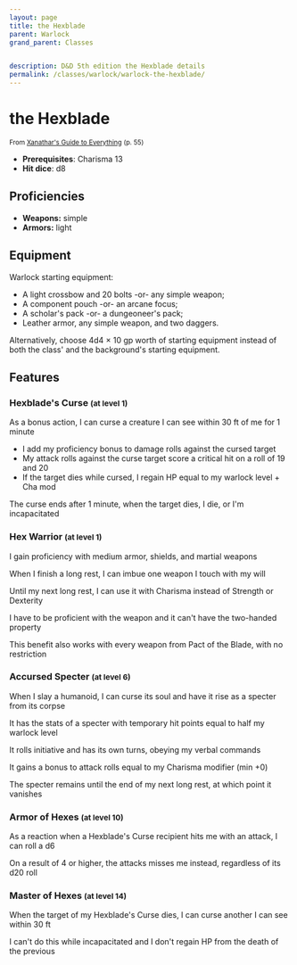 ```yaml
---
layout: page
title: the Hexblade
parent: Warlock
grand_parent: Classes


description: D&D 5th edition the Hexblade details
permalink: /classes/warlock/warlock-the-hexblade/
---
```


# the Hexblade

<small>From <a target="_blank" href="https://dnd.wizards.com/products/tabletop-games/rpg-products/xanathars-guide-everything">Xanathar's Guide to Everything</a> (p. 55)</small>
- **Prerequisites**: Charisma 13
- **Hit dice**: d8

## Proficiencies

- **Weapons:** simple
- **Armors:** light

## Equipment


Warlock starting equipment:

- A light crossbow and 20 bolts -or- any simple weapon;
- A component pouch -or- an arcane focus;
- A scholar's pack -or- a dungeoneer's pack;
- Leather armor, any simple weapon, and two daggers.

Alternatively, choose 4d4 × 10 gp worth of starting equipment instead of both the class' and the background's starting equipment.


## Features

### Hexblade's Curse <small>(at level 1)</small>


As a bonus action, I can curse a creature I can see within 30 ft of me for 1 minute
- I add my proficiency bonus to damage rolls against the cursed target
- My attack rolls against the curse target score a critical hit on a roll of 19 and 20
- If the target dies while cursed, I regain HP equal to my warlock level + Cha mod

The curse ends after 1 minute, when the target dies, I die, or I'm incapacitated



### Hex Warrior <small>(at level 1)</small>


I gain proficiency with medium armor, shields, and martial weapons

When I finish a long rest, I can imbue one weapon I touch with my will

Until my next long rest, I can use it with Charisma instead of Strength or Dexterity

I have to be proficient with the weapon and it can't have the two-handed property

This benefit also works with every weapon from Pact of the Blade, with no restriction



### Accursed Specter <small>(at level 6)</small>


When I slay a humanoid, I can curse its soul and have it rise as a specter from its corpse

It has the stats of a specter with temporary hit points equal to half my warlock level

It rolls initiative and has its own turns, obeying my verbal commands

It gains a bonus to attack rolls equal to my Charisma modifier (min +0)

The specter remains until the end of my next long rest, at which point it vanishes



### Armor of Hexes <small>(at level 10)</small>


As a reaction when a Hexblade's Curse recipient hits me with an attack, I can roll a d6

On a result of 4 or higher, the attacks misses me instead, regardless of its d20 roll



### Master of Hexes <small>(at level 14)</small>


When the target of my Hexblade's Curse dies, I can curse another I can see within 30 ft

I can't do this while incapacitated and I don't regain HP from the death of the previous


